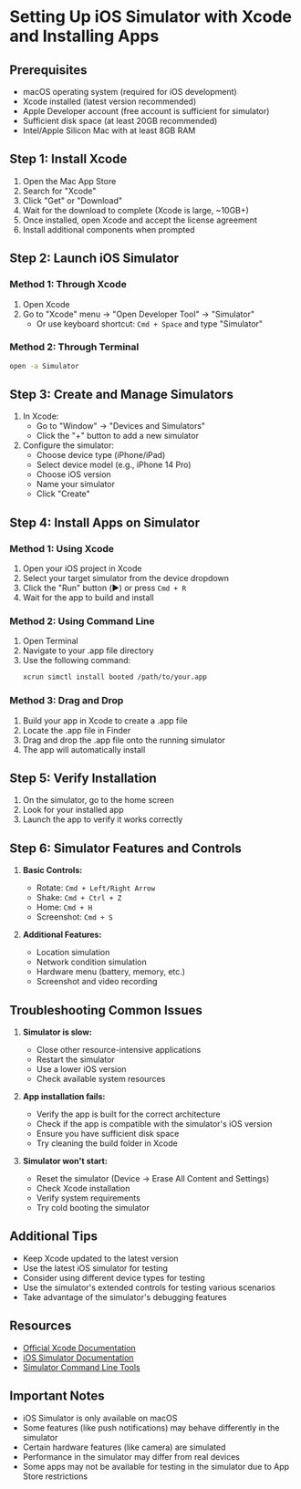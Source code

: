 # Setting Up iOS Simulator with Xcode and Installing Apps

## Prerequisites
- macOS operating system (required for iOS development)
- Xcode installed (latest version recommended)
- Apple Developer account (free account is sufficient for simulator)
- Sufficient disk space (at least 20GB recommended)
- Intel/Apple Silicon Mac with at least 8GB RAM

## Step 1: Install Xcode
1. Open the Mac App Store
2. Search for "Xcode"
3. Click "Get" or "Download"
4. Wait for the download to complete (Xcode is large, ~10GB+)
5. Once installed, open Xcode and accept the license agreement
6. Install additional components when prompted

## Step 2: Launch iOS Simulator
### Method 1: Through Xcode
1. Open Xcode
2. Go to "Xcode" menu → "Open Developer Tool" → "Simulator"
   - Or use keyboard shortcut: `Cmd + Space` and type "Simulator"

### Method 2: Through Terminal
```bash
open -a Simulator
```

## Step 3: Create and Manage Simulators
1. In Xcode:
   - Go to "Window" → "Devices and Simulators"
   - Click the "+" button to add a new simulator
2. Configure the simulator:
   - Choose device type (iPhone/iPad)
   - Select device model (e.g., iPhone 14 Pro)
   - Choose iOS version
   - Name your simulator
   - Click "Create"

## Step 4: Install Apps on Simulator
### Method 1: Using Xcode
1. Open your iOS project in Xcode
2. Select your target simulator from the device dropdown
3. Click the "Run" button (▶️) or press `Cmd + R`
4. Wait for the app to build and install

### Method 2: Using Command Line
1. Open Terminal
2. Navigate to your .app file directory
3. Use the following command:
   ```bash
   xcrun simctl install booted /path/to/your.app
   ```

### Method 3: Drag and Drop
1. Build your app in Xcode to create a .app file
2. Locate the .app file in Finder
3. Drag and drop the .app file onto the running simulator
4. The app will automatically install

## Step 5: Verify Installation
1. On the simulator, go to the home screen
2. Look for your installed app
3. Launch the app to verify it works correctly

## Step 6: Simulator Features and Controls
1. **Basic Controls:**
   - Rotate: `Cmd + Left/Right Arrow`
   - Shake: `Cmd + Ctrl + Z`
   - Home: `Cmd + H`
   - Screenshot: `Cmd + S`

2. **Additional Features:**
   - Location simulation
   - Network condition simulation
   - Hardware menu (battery, memory, etc.)
   - Screenshot and video recording

## Troubleshooting Common Issues
1. **Simulator is slow:**
   - Close other resource-intensive applications
   - Restart the simulator
   - Use a lower iOS version
   - Check available system resources

2. **App installation fails:**
   - Verify the app is built for the correct architecture
   - Check if the app is compatible with the simulator's iOS version
   - Ensure you have sufficient disk space
   - Try cleaning the build folder in Xcode

3. **Simulator won't start:**
   - Reset the simulator (Device → Erase All Content and Settings)
   - Check Xcode installation
   - Verify system requirements
   - Try cold booting the simulator

## Additional Tips
- Keep Xcode updated to the latest version
- Use the latest iOS simulator for testing
- Consider using different device types for testing
- Use the simulator's extended controls for testing various scenarios
- Take advantage of the simulator's debugging features

## Resources
- [Official Xcode Documentation](https://developer.apple.com/xcode/)
- [iOS Simulator Documentation](https://developer.apple.com/documentation/xcode/running-your-app-in-the-simulator-or-on-a-device)
- [Simulator Command Line Tools](https://developer.apple.com/documentation/xcode/installing-additional-simulator-runtimes)

## Important Notes
- iOS Simulator is only available on macOS
- Some features (like push notifications) may behave differently in the simulator
- Certain hardware features (like camera) are simulated
- Performance in the simulator may differ from real devices
- Some apps may not be available for testing in the simulator due to App Store restrictions
